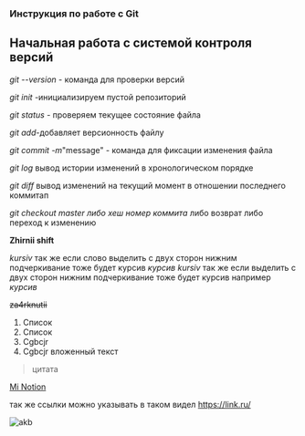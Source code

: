 ### Инструкция по работе с Git


## Начальная работа с системой контроля версий
*git --version* - команда для проверки версий

*git init* -инициализируем пустой репозиторий

*git status* - проверяем текущее состояние файла

*git add*-добавляет версионность файлу

*git commit -m*"message" - команда для фиксации изменения файла

*git log* вывод истории изменений в хронологическом порядке

*git diff* вывод изменений на текущий момент в отношении последнего коммитап

*git checkout master либо хеш номер коммита* либо возврат либо переход к изменению 

**Zhirnii shift**

*kursiv* так же если слово выделить с двух сторон нижним подчеркивание тоже будет курсив  _курсив_ 
*kursiv* так же если выделить с двух сторон нижним подчеркивание тоже будет курсив например _курсив_

~~za4rknutii~~
1. Список
2. Список
3. Cgbcjr
5. Cgbcjr
    вложенный текст

> цитата

[Mi Notion](https://www.notion.so/Getting-Started-d05fba2aa47b4fc1a28fede85d990847)

так же ссылки можно указывать в таком видел <https://link.ru/>

![akb](rabota.jpg)